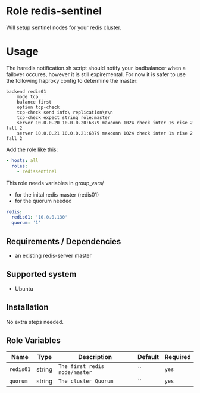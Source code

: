 # Role redis-sentinel
Will setup sentinel nodes for your redis cluster.

# Usage
The haredis notification.sh script should notify your loadbalancer 
when a failover occures, however it is still expiremental. 
For now it is safer to use the following haproxy config to determine the master:

```
backend redis01
    mode tcp
    balance first
    option tcp-check
    tcp-check send info\ replication\r\n
    tcp-check expect string role:master
    server 10.0.0.20 10.0.0.20:6379 maxconn 1024 check inter 1s rise 2 fall 2
    server 10.0.0.21 10.0.0.21:6379 maxconn 1024 check inter 1s rise 2 fall 2
```


Add the role like this:

```yaml
- hosts: all
  roles: 
    - redissentinel
```

This role needs variables in group_vars/
- for the inital redis master (redis01)
- for the quorum needed

```yaml
redis:
  redis01: '10.0.0.130'
  quorum: '1'
```

## Requirements / Dependencies

* an existing redis-server master

## Supported system

* Ubuntu

## Installation

No extra steps needed.

## Role Variables

|Name|Type|Description|Default|Required|
|----|----|-----------|-------|-------|
`redis01`|string|`The first redis node/master`|``|`yes`|
`quorum`|string|`The cluster Quorum`|``|`yes`|
